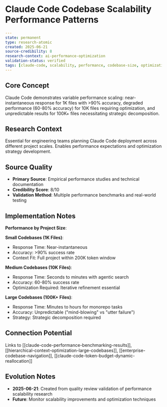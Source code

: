 # Claude Code Codebase Scalability Performance Patterns

```yaml
---
state: permanent
type: research-atomic
created: 2025-06-21
source-credibility: 8
research-context: ai-performance-optimization
validation-status: verified
tags: [claude-code, scalability, performance, codebase-size, optimization]
---
```

## Core Concept

Claude Code demonstrates variable performance scaling: near-instantaneous response for 1K files with >90% accuracy, degraded performance (60-80% accuracy) for 10K files requiring optimization, and unpredictable results for 100K+ files necessitating strategic decomposition.

## Research Context

Essential for engineering teams planning Claude Code deployment across different project scales. Enables performance expectations and optimization strategy development.

## Source Quality

- **Primary Source**: Empirical performance studies and technical documentation
- **Credibility Score**: 8/10
- **Validation Method**: Multiple performance benchmarks and real-world testing

## Implementation Notes

**Performance by Project Size**:

**Small Codebases (1K Files)**:
- Response Time: Near-instantaneous
- Accuracy: >90% success rate
- Context Fit: Full project within 200K token window

**Medium Codebases (10K Files)**:
- Response Time: Seconds to minutes with agentic search
- Accuracy: 60-80% success rate
- Optimization Required: Iterative refinement essential

**Large Codebases (100K+ Files)**:
- Response Time: Minutes to hours for monorepo tasks
- Accuracy: Unpredictable ("mind-blowing" vs "utter failure")
- Strategy: Strategic decomposition required

## Connection Potential

Links to [[claude-code-performance-benchmarking-results]], [[hierarchical-context-optimization-large-codebases]], [[enterprise-codebase-navigation]], [[claude-code-token-budget-dynamic-reallocation]]

## Evolution Notes

- **2025-06-21**: Created from quality review validation of performance scalability research
- **Future**: Monitor scalability improvements and optimization techniques